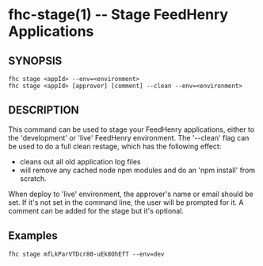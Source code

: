 fhc-stage(1) -- Stage FeedHenry Applications
============================================

## SYNOPSIS

    fhc stage <appId> --env=<environment>
    fhc stage <appId> [approver] [comment] --clean --env=<environment>

## DESCRIPTION

This command can be used to stage your FeedHenry applications, either to the 'development' or 'live' FeedHenry environment. The '--clean' flag can be used to do a full clean restage, which has the following effect:
 - cleans out all old application log files
 - will remove any cached node npm modules and do an 'npm install' from scratch.

When deploy to 'live' environment, the approver's name or email should be set. If it's not set in the command line, the user will be prompted for it. A comment can be added for the stage but it's optional.

## Examples

    fhc stage mfLkParVTDcr80-uEk8OhEfT --env=dev
